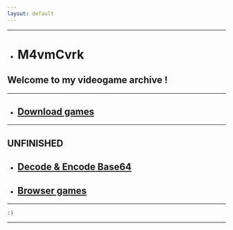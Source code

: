 ```yaml
---
layout: default
---
```


* * *

*   # M4vmCvrk
## Welcome to my videogame archive !

* * *

*   ## [Download games](/games/gamesALL.md)

* * *

## UNFINISHED

*   ## [Decode & Encode Base64](/b64/b64.md)

*   ## [Browser games](/browser/games.md)

* * *

```
:)
```

* * *